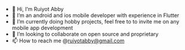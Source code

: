 - 👋 Hi, I’m Ruiyot Abby
- 👀 I’m an android and ios mobile developer with experience in Flutter
- 🌱 I’m currently doing hobby projects, feel free to to invite me on any mobile app development
- 💞️ I’m looking to collaborate on open source and proprietary 
- 📫 How to reach me @ruiyotabby@gmail.com

<!---
ruiyotabby/ruiyotabby is a ✨ special ✨ repository because its `README.md` (this file) appears on your GitHub profile.
You can click the Preview link to take a look at your changes.
--->
